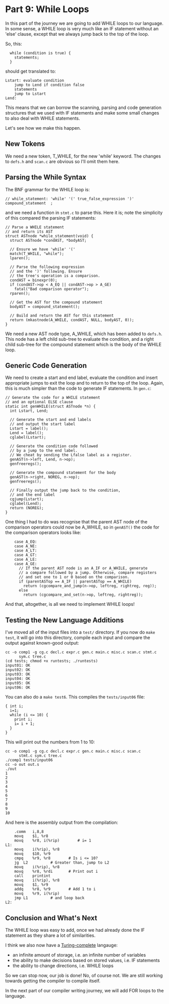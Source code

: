 # Part 9: While Loops

In this part of the journey we are going to add WHILE loops to our
language. In some sense, a WHILE loop is very much like an IF statement
without an 'else' clause, except that we always jump back to the top
of the loop.

So, this:

```
  while (condition is true) {
    statements;
  }
```

should get translated to:

```
Lstart: evaluate condition
	jump to Lend if condition false
	statements
	jump to Lstart
Lend:
```

This means that we can borrow the scanning, parsing and code generation
structures that we used with IF statements and make some small changes
to also deal with WHILE statements.

Let's see how we make this happen.

## New Tokens

We need a new token, T_WHILE, for the new 'while' keyword. The changes
to `defs.h` and `scan.c` are obvious so I'll omit them here.

## Parsing the While Syntax

The BNF grammar for the WHILE loop is:

```
// while_statement: 'while' '(' true_false_expression ')' compound_statement  ;
```

and we need a function in `stmt.c` to parse this. Here it is; note the
simplicity of this compared the parsing IF statements:

```
// Parse a WHILE statement
// and return its AST
struct ASTnode *while_statement(void) {
  struct ASTnode *condAST, *bodyAST;

  // Ensure we have 'while' '('
  match(T_WHILE, "while");
  lparen();

  // Parse the following expression
  // and the ')' following. Ensure
  // the tree's operation is a comparison.
  condAST = binexpr(0);
  if (condAST->op < A_EQ || condAST->op > A_GE)
    fatal("Bad comparison operator");
  rparen();

  // Get the AST for the compound statement
  bodyAST = compound_statement();

  // Build and return the AST for this statement
  return (mkastnode(A_WHILE, condAST, NULL, bodyAST, 0));
}
```

We need a new AST node type, A_WHILE, which has been added to `defs.h`.
This node has a left child sub-tree to evaluate the condition, and a
right child sub-tree for the compound statement which is the body of the
WHILE loop.

## Generic Code Generation

We need to create a start and end label, evaluate the condition and
insert appropriate jumps to exit the loop and to return to the top of the
loop. Again, this is much simpler than the code to generate IF statements.
In `gen.c`:

```
// Generate the code for a WHILE statement
// and an optional ELSE clause
static int genWHILE(struct ASTnode *n) {
  int Lstart, Lend;

  // Generate the start and end labels
  // and output the start label
  Lstart = label();
  Lend = label();
  cglabel(Lstart);

  // Generate the condition code followed
  // by a jump to the end label.
  // We cheat by sending the Lfalse label as a register.
  genAST(n->left, Lend, n->op);
  genfreeregs();

  // Generate the compound statement for the body
  genAST(n->right, NOREG, n->op);
  genfreeregs();

  // Finally output the jump back to the condition,
  // and the end label
  cgjump(Lstart);
  cglabel(Lend);
  return (NOREG);
}
```

One thing I had to do was recognise that the parent AST node
of the comparison operators could now be A_WHILE, so in `genAST()`
the code for the comparison operators looks like:

```
    case A_EQ:
    case A_NE:
    case A_LT:
    case A_GT:
    case A_LE:
    case A_GE:
      // If the parent AST node is an A_IF or A_WHILE, generate 
      // a compare followed by a jump. Otherwise, compare registers 
      // and set one to 1 or 0 based on the comparison.
      if (parentASTop == A_IF || parentASTop == A_WHILE)
        return (cgcompare_and_jump(n->op, leftreg, rightreg, reg));
      else
        return (cgcompare_and_set(n->op, leftreg, rightreg));
```

And that, altogether, is all we need to implement WHILE loops!

## Testing the New Language Additions

I've moved all of the input files into a `test/` directory. If you now
do `make test`, it will go into this directory, compile each input
and compare the output against known-good output:

```
cc -o comp1 -g cg.c decl.c expr.c gen.c main.c misc.c scan.c stmt.c
      sym.c tree.c
(cd tests; chmod +x runtests; ./runtests)
input01: OK
input02: OK
input03: OK
input04: OK
input05: OK
input06: OK
```

You can also do a `make test6`. This compiles the `tests/input06` file:

```
{ int i;
  i=1;
  while (i <= 10) {
    print i;
    i= i + 1;
  }
}
```

This will print out the numbers from 1 to 10:

```
cc -o comp1 -g cg.c decl.c expr.c gen.c main.c misc.c scan.c
      stmt.c sym.c tree.c
./comp1 tests/input06
cc -o out out.s
./out
1
2
3
4
5
6
7
8
9
10
```

And here is the assembly output from the compilation:

```
	.comm	i,8,8
	movq	$1, %r8
	movq	%r8, i(%rip)		# i= 1
L1:
	movq	i(%rip), %r8
	movq	$10, %r9
	cmpq	%r9, %r8		# Is i <= 10?
	jg	L2			# Greater than, jump to L2
	movq	i(%rip), %r8
	movq	%r8, %rdi		# Print out i
	call	printint
	movq	i(%rip), %r8
	movq	$1, %r9
	addq	%r8, %r9		# Add 1 to i
	movq	%r9, i(%rip)
	jmp	L1			# and loop back
L2:
```


## Conclusion and What's Next

The WHILE loop was easy to add, once we had already done the IF statement
as they share a lot of similarities.

I think we also now have a
[Turing-complete](https://en.wikipedia.org/wiki/Turing_completeness)
langauge:

  + an infinite amount of storage, i.e. an infinite number of variables
  + the ability to make decisions based on stored values, i.e. IF statements
  + the ability to change directions, i.e. WHILE loops

So we can stop now, our job is done! No, of course not. We are still
working towards getting the compiler to compile itself.

In the next part of our compiler writing journey, we will add FOR loops
to the language.
